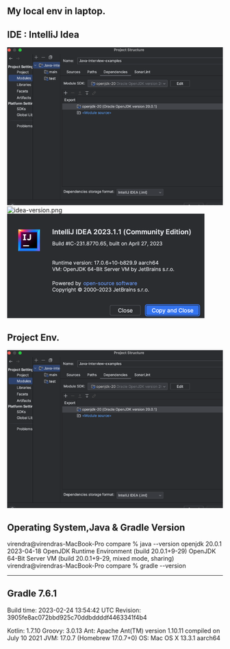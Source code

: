 ## My local env in laptop.
## IDE : IntelliJ Idea
![idea_env.png](img%2Fidea_env.png)![idea-version.png](..%2F..%2F..%2F..%2F..%2Fimg%2Fidea-version.png)![idea-version.png](img%2Fidea-version.png)
## Project Env.
![idea_env.png](img%2Fidea_env.png)

## Operating System,Java & Gradle Version
virendra@virendras-MacBook-Pro compare % java --version
openjdk 20.0.1 2023-04-18
OpenJDK Runtime Environment (build 20.0.1+9-29)
OpenJDK 64-Bit Server VM (build 20.0.1+9-29, mixed mode, sharing)
virendra@virendras-MacBook-Pro compare % gradle --version

------------------------------------------------------------
Gradle 7.6.1
------------------------------------------------------------

Build time:   2023-02-24 13:54:42 UTC
Revision:     3905fe8ac072bbd925c70ddbddddf4463341f4b4

Kotlin:       1.7.10
Groovy:       3.0.13
Ant:          Apache Ant(TM) version 1.10.11 compiled on July 10 2021
JVM:          17.0.7 (Homebrew 17.0.7+0)
OS:           Mac OS X 13.3.1 aarch64
